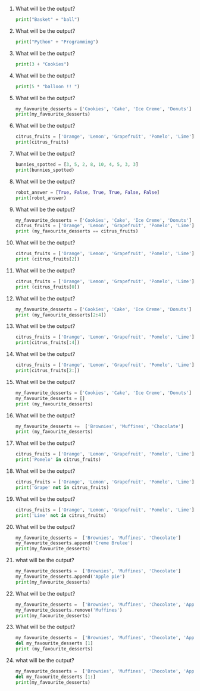 1. What will be the output?
   ```python
   print("Basket" + "ball")
   ```
1. What will be the output?
   ```python
   print("Python" + "Programming")
   ```
1. What will be the output?
   ```python
   print(3 + "Cookies")
   ```
1. What will be the output?
   ```python
   print(5 * "balloon !! ")
   ```
1. What will be the output?
   ```python
   my_favourite_desserts = ['Cookies', 'Cake', 'Ice Creme', 'Donuts']
   print(my_favourite_desserts)
   ```
1. What will be the output?
   ```python
   citrus_fruits = ['Orange', 'Lemon', 'Grapefruit', 'Pomelo', 'Lime']
   print(citrus_fruits)
   ```
1. What will be the output?
   ```python
   bunnies_spotted = [3, 5, 2, 8, 10, 4, 5, 3, 3]
   print(bunnies_spotted)
   ```
1. What will be the output?
   ```python
   robot_answer = [True, False, True, True, False, False]
   print(robot_answer)
   ```
1. What will be the output?
   ```python
   my_favourite_desserts = ['Cookies', 'Cake', 'Ice Creme', 'Donuts']
   citrus_fruits = ['Orange', 'Lemon', 'Grapefruit', 'Pomelo', 'Lime']
   print (my_favourite_desserts == citrus_fruits)
   ```
1. What will be the output?
   ```python
   citrus_fruits = ['Orange', 'Lemon', 'Grapefruit', 'Pomelo', 'Lime']
   print (citrus_fruits[2])
   ```
1. What will be the output?
   ```python
   citrus_fruits = ['Orange', 'Lemon', 'Grapefruit', 'Pomelo', 'Lime']
   print (citrus_fruits[0])
   ```
1. What will be the output?
   ```python
   my_favourite_desserts = ['Cookies', 'Cake', 'Ice Creme', 'Donuts']
   print (my_favourite_desserts[2:4])
   ```
1. What will be the output?
   ```python
   citrus_fruits = ['Orange', 'Lemon', 'Grapefruit', 'Pomelo', 'Lime']
   print(citrus_fruits[:4])
   ```
1. What will be the output?
   ```python
   citrus_fruits = ['Orange', 'Lemon', 'Grapefruit', 'Pomelo', 'Lime']
   print(citrus_fruits[2:])
   ```
1. What will be the output?
   ```python
   my_favourite_desserts = ['Cookies', 'Cake', 'Ice Creme', 'Donuts']
   my_favourite_desserts = []
   print (my_favourite_desserts)
   ```
1. What will be the output?
   ```python
   my_favourite_desserts +=  ['Brownies', 'Muffines', 'Chocolate']
   print (my_favourite_desserts)
   ```
1. What will be the output?
   ```python
   citrus_fruits = ['Orange', 'Lemon', 'Grapefruit', 'Pomelo', 'Lime']
   print('Pomelo' in citrus_fruits)
   ```
1. What will be the output?
   ```python
   citrus_fruits = ['Orange', 'Lemon', 'Grapefruit', 'Pomelo', 'Lime']
   print('Grape' not in citrus_fruits)
   ```
1. What will be the output?
   ```python
   citrus_fruits = ['Orange', 'Lemon', 'Grapefruit', 'Pomelo', 'Lime']
   print('Lime' not in citrus_fruits)
   ```
1. What will be the output?
   ```python
   my_favourite_desserts =  ['Brownies', 'Muffines', 'Chocolate']
   my_favourite_desserts.append('Creme Brulee')
   print(my_favourite_desserts)
   ```
1. what will be the output?
   ```python
   my_favourite_desserts =  ['Brownies', 'Muffines', 'Chocolate']
   my_favourite_desserts.append('Apple pie')
   print(my_favourite_desserts)
   ```
1. What will be the output?
   ```python
   my_favourite_desserts =  ['Brownies', 'Muffines', 'Chocolate', 'Apple Pie']
   my_favourite_desserts.remove('Muffines')
   print(my_facourite_desserts)
   ```
1. What will be the output?
   ```python
   my_favourite_desserts =  ['Brownies', 'Muffines', 'Chocolate', 'Apple Pie']
   del my_favourite_desserts [1]
   print (my_favourite_desserts)
   ```
1. what will be the output?
   ```python
   my_favourite_desserts =  ['Brownies', 'Muffines', 'Chocolate', 'Apple Pie']
   del my_favourite_desserts [1:]
   print(my_favourite_desserts)
   ```
